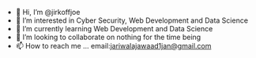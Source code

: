 - 👋 Hi, I’m @jirkoffjoe
- 👀 I’m interested in Cyber Security, Web Development and Data Science
- 🌱 I’m currently learning Web Development and Data Science
- 💞️ I’m looking to collaborate on nothing for the time being
- 📫 How to reach me ... email:jariwalajawaad1jan@gmail.com

<!---
jirkoffjoe/jirkoffjoe is a ✨ special ✨ repository because its `README.md` (this file) appears on your GitHub profile.
You can click the Preview link to take a look at your changes.
--->
